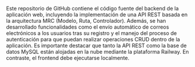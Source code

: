 Este repositorio de GitHub contiene el código fuente del backend de la aplicación web, incluyendo la implementación de una API REST basada en la arquitectura MRC (Modelo, Ruta, Controlador). Además, se han desarrollado funcionalidades como el envío automático de correos electrónicos a los usuarios tras su registro y el manejo del proceso de autenticación para que puedan realizar operaciones CRUD dentro de la aplicación.
Es importante destacar que tanto la API REST como la base de datos MySQL están alojadas en la nube mediante la plataforma Railway. En contraste, el frontend debe ejecutarse localmente.
